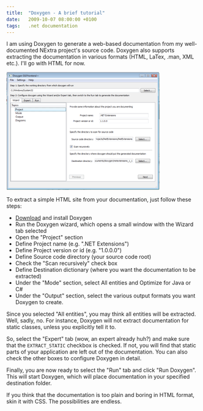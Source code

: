 ```yaml
---
title:  "Doxygen - A brief tutorial"
date:   2009-10-07 08:00:00 +0100
tags:	.net documentation
---
```



I am using Doxygen to generate a web-based documentation from my well-documented
NExtra project's source code. Doxygen also supports extracting the documentation
in various formats (HTML, LaTex, .man, XML etc.). I'll go with HTML for now.

![Doxygen Wizard](/assets/blog/2009-10-07.png)

To extract a simple HTML site from your documentation, just follow these steps:

- [Download](http://www.stack.nl/~dimitri/doxygen/) and install Doxygen
- Run the Doxygen wizard, which opens a small window with the Wizard tab selected
- Open the "Project" section
- Define Project name (e.g. ".NET Extensions")
- Define Project version or id (e.g. "1.0.0.0")
- Define Source code directory (your source code root)
- Check the "Scan recursively" check box
- Define Destination dictionary (where you want the documentation to be extracted)
- Under the "Mode" section, select All entities and Optimize for Java or C#
- Under the "Output" section, select the various output formats you want Doxygen to create.

Since you selected "All entities", you may think all entities will be extracted.
Well, sadly, no. For instance, Doxygen will not extract documentation for static
classes, unless you explicitly tell it to.

So, select the "Expert" tab (wow, an expert already huh?) and make sure that the
`EXTRACT_STATIC` checkbox is checked. If not, you will find that static parts of
your application are left out of the documentation. You can also check the other
boxes to configure Doxygen in detail.

Finally, you are now ready to select the "Run" tab and click "Run Doxygen". This
will start Doxygen, which will place documentation in your specified destination
folder.

If you think that the documentation is too plain and boring in HTML format, skin
it with CSS. The possibilities are endless.